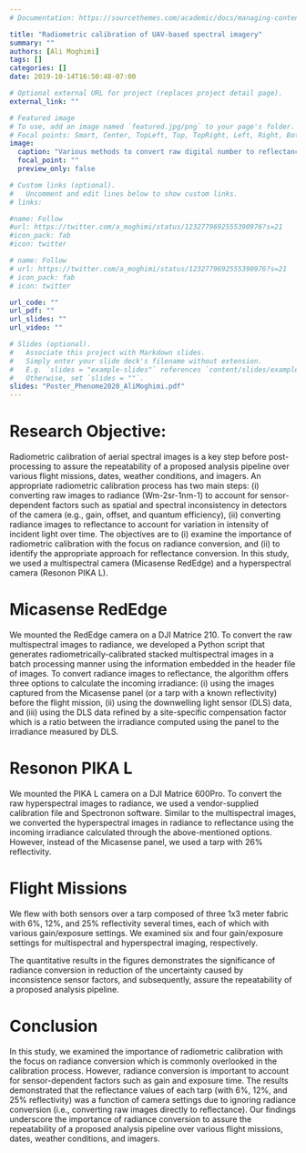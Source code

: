 ```yaml
---
# Documentation: https://sourcethemes.com/academic/docs/managing-content/

title: "Radiometric calibration of UAV-based spectral imagery"
summary: ""
authors: [Ali Moghimi]
tags: []
categories: []
date: 2019-10-14T16:50:48-07:00

# Optional external URL for project (replaces project detail page).
external_link: ""

# Featured image
# To use, add an image named `featured.jpg/png` to your page's folder.
# Focal points: Smart, Center, TopLeft, Top, TopRight, Left, Right, BottomLeft, Bottom, BottomRight.
image:
  caption: "Various methods to convert raw digital number to reflectance"
  focal_point: ""
  preview_only: false

# Custom links (optional).
#   Uncomment and edit lines below to show custom links.
# links:

#name: Follow
#url: https://twitter.com/a_moghimi/status/1232779692555390976?s=21
#icon_pack: fab
#icon: twitter

# name: Follow
# url: https://twitter.com/a_moghimi/status/1232779692555390976?s=21
# icon_pack: fab
# icon: twitter

url_code: ""
url_pdf: ""
url_slides: ""
url_video: ""

# Slides (optional).
#   Associate this project with Markdown slides.
#   Simply enter your slide deck's filename without extension.
#   E.g. `slides = "example-slides"` references `content/slides/example-slides.md`.
#   Otherwise, set `slides = ""`.
slides: "Poster_Phenome2020_AliMoghimi.pdf"
---
```

# Research Objective:

Radiometric calibration of aerial spectral images is a key step before post-processing to assure the repeatability of a proposed analysis pipeline over various flight missions, dates, weather conditions, and imagers. An appropriate radiometric calibration process has two main steps: (i) converting raw images to radiance (Wm-2sr-1nm-1) to account for sensor-dependent factors such as spatial and spectral inconsistency in detectors of the camera (e.g., gain, offset, and quantum efficiency), (ii) converting radiance images to reflectance to account for variation in intensity of incident light over time. The objectives are to (i) examine the importance of radiometric calibration with the focus on radiance conversion, and (ii) to identify the appropriate approach for reflectance conversion. In this study, we used a multispectral camera (Micasense RedEdge) and a hyperspectral camera (Resonon PIKA L).

# Micasense RedEdge
We mounted the RedEdge camera on a DJI Matrice 210. To convert the raw multispectral images to radiance, we developed a Python script that generates radiometrically-calibrated stacked multispectral images in a batch processing manner using the information embedded in the header file of images. To convert radiance images to reflectance, the algorithm offers three options to calculate the incoming irradiance: (i) using the images captured from the Micasense panel (or a tarp with a known reflectivity) before the flight mission, (ii) using the downwelling light sensor (DLS) data, and (iii) using the DLS data refined by a site-specific compensation factor which is a ratio between the irradiance computed using the panel to the irradiance measured by DLS.

# Resonon PIKA L
We mounted the PIKA L camera on a DJI Matrice 600Pro. To convert the raw hyperspectral images to radiance, we used a vendor-supplied calibration file and Spectronon software. Similar to the multispectral images, we converted the hyperspectral images in radiance to reflectance using the incoming irradiance calculated through the above-mentioned options. However, instead of the Micasense panel, we used a tarp with 26% reflectivity.  

# Flight Missions
We flew with both sensors over a tarp composed of three 1x3 meter fabric with 6%, 12%, and 25% reflectivity several times, each of which with various gain/exposure settings. We examined six and four gain/exposure settings for multispectral and hyperspectral imaging, respectively.

The quantitative results in the figures demonstrates the significance of radiance conversion in reduction of the uncertainty caused by inconsistence sensor factors, and subsequently, assure the repeatability of a proposed analysis pipeline.

# Conclusion
In this study, we examined the importance of radiometric calibration with the focus on radiance conversion which is commonly overlooked in the calibration process. However, radiance conversion is important to account for sensor-dependent factors such as gain and exposure time. The results demonstrated that the reflectance values of each tarp (with 6%, 12%, and 25% reflectivity) was a function of camera settings due to ignoring radiance conversion (i.e., converting raw images directly to reflectance). Our findings underscore the importance of radiance conversion to assure the repeatability of a proposed analysis pipeline over various flight missions, dates, weather conditions, and imagers. 
